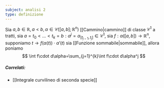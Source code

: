 ```yaml
---
subject: analisi 2
type: definizione
---
```

Sia $a,b\in\mathbb{R},a<b,\alpha\in\mathcal{C}([a,b];\mathbb{R}^n)$ [[Cammino|cammino]] di classe $\mathcal{C}^1$ a tratti, sia $a=t_0<\dots<t_k=b:\alpha^j=\alpha_{[t_{j-1},t_j]}\in\mathcal{C}^1$, sia $f:\alpha([a,b])\to\mathbb{R}^n$, supponiamo $t\to f(\alpha(t))\cdot\alpha'(t)$ sia [[Funzione sommabile|sommabile]], allora poniamo
$$
\int f\cdot d\alpha=\sum_{j=1}^{k}\int f\cdot d\alpha^j
$$

##### Correlati:
* [[Integrale curvilineo di seconda specie]]